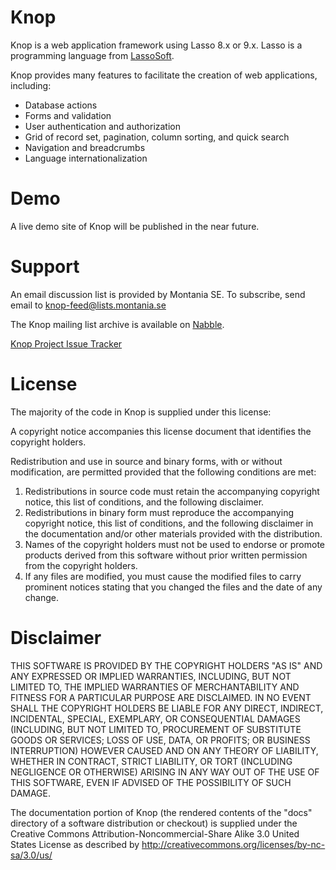 Knop
====
Knop is a web application framework using Lasso 8.x or 9.x.  Lasso is a programming language from [LassoSoft](http://www.lassosoft.com/).

Knop provides many features to facilitate the creation of web applications, including:

* Database actions
* Forms and validation
* User authentication and authorization
* Grid of record set, pagination, column sorting, and quick search
* Navigation and breadcrumbs
* Language internationalization

Demo
====
A live demo site of Knop will be published in the near future.

Support
=======
An email discussion list is provided by Montania SE.  To subscribe, send email to <knop-feed@lists.montania.se>

The Knop mailing list archive is available on [Nabble](http://lasso.2283332.n4.nabble.com/Knop-Framework-Discussion-f3157831.html).

[Knop Project Issue Tracker](https://github.com/knop-project/knop/issues)

License
=======
The majority of the code in Knop is supplied under this license:

A copyright notice accompanies this license document that identifies the copyright holders.

Redistribution and use in source and binary forms, with or without modification, are permitted provided that the following conditions are met:

1. Redistributions in source code must retain the accompanying copyright notice, this list of conditions, and the following disclaimer.
2. Redistributions in binary form must reproduce the accompanying copyright notice, this list of conditions, and the following disclaimer in the documentation and/or other materials provided with the distribution.
3. Names of the copyright holders must not be used to endorse or promote products derived from this software without prior written permission from the copyright holders.
4. If any files are modified, you must cause the modified files to carry prominent notices stating that you changed the files and the date of any change.

Disclaimer
==========
THIS SOFTWARE IS PROVIDED BY THE COPYRIGHT HOLDERS "AS IS" AND ANY EXPRESSED OR IMPLIED WARRANTIES, INCLUDING, BUT NOT LIMITED TO, THE IMPLIED WARRANTIES OF MERCHANTABILITY AND FITNESS FOR A PARTICULAR PURPOSE ARE DISCLAIMED. IN NO EVENT SHALL THE COPYRIGHT HOLDERS BE LIABLE FOR ANY DIRECT, INDIRECT, INCIDENTAL, SPECIAL, EXEMPLARY, OR CONSEQUENTIAL DAMAGES (INCLUDING, BUT NOT LIMITED TO, PROCUREMENT OF SUBSTITUTE GOODS OR SERVICES; LOSS OF USE, DATA, OR PROFITS; OR BUSINESS INTERRUPTION) HOWEVER CAUSED AND ON ANY THEORY OF LIABILITY, WHETHER IN CONTRACT, STRICT LIABILITY, OR TORT (INCLUDING NEGLIGENCE OR OTHERWISE) ARISING IN ANY WAY OUT OF THE USE OF THIS SOFTWARE, EVEN IF ADVISED OF THE POSSIBILITY OF SUCH DAMAGE.

The documentation portion of Knop (the rendered contents of the
"docs" directory of a software distribution or checkout) is supplied
under the Creative Commons Attribution-Noncommercial-Share Alike 3.0
United States License as described by
<http://creativecommons.org/licenses/by-nc-sa/3.0/us/>